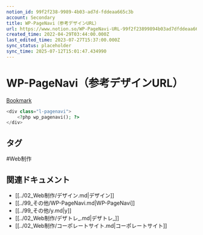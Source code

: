 ```yaml
---
notion_id: 99f2f238-9989-4b03-ad7d-fddeaa665c3b
account: Secondary
title: WP-PageNavi（参考デザインURL）
url: https://www.notion.so/WP-PageNavi-URL-99f2f23899894b03ad7dfddeaa665c3b
created_time: 2022-04-29T03:44:00.000Z
last_edited_time: 2023-07-27T15:37:00.000Z
sync_status: placeholder
sync_time: 2025-07-12T15:01:47.434990
---
```

# WP-PageNavi（参考デザインURL）

[Bookmark](https://www.taniweb.jp/blog/wp_reference/8071/)
```php
<div class="l-pagenavi">
	<?php wp_pagenavi(); ?>
</div>
```

## タグ

#Web制作 

## 関連ドキュメント

- [[../02_Web制作/デザイン.md|デザイン]]
- [[../99_その他/WP-PageNavi.md|WP-PageNavi]]
- [[../99_その他/y.md|y]]
- [[../02_Web制作/デザトレ_.md|デザトレ_]]
- [[../02_Web制作/コーポレートサイト.md|コーポレートサイト]]
